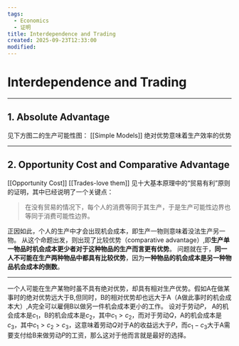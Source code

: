 ```yaml
---
tags:
  - Economics
  - 证明
title: Interdependence and Trading
created: 2025-09-23T12:33:00
modified:
---
```

# Interdependence and Trading

---
## 1. Absolute Advantage
见下方图二的生产可能性图：
[[Simple Models]]
绝对优势意味着生产效率的优势

---
## 2. Opportunity Cost and Comparative Advantage
[[Opportunity Cost]]
[[Trades-love them]]
见十大基本原理中的“贸易有利”原则的证明，其中已经说明了一个关键点：
>在没有贸易的情况下，每个人的消费等同于其生产，于是生产可能性边界也等同于消费可能性边界。

正因如此，个人的生产中才会出现机会成本，即生产一物则意味着没法生产另一物。
从这个命题出发，则出现了比较优势（comparative advantage）,即**生产单一物品时机会成本更少者对于这种物品的生产而言更有优势**。
问题就在于，**同一人不可能在生产两种物品中都具有比较优势**，因为**一种物品的机会成本是另一种物品机会成本的倒数**。

---

一个人可能在生产某物时虽不具有绝对优势，却具有相对生产优势。假如A在做某事时的绝对优势远大于B,但同时，B的相对优势却也远大于A（A做此事时的机会成本大）,A完全可以雇佣B以做另一件机会成本更小的工作。
设对于劳动$P$， A的机会成本是$c_{1}$，B的机会成本是$c_{2}$，其中$c_{1}>c_{2}$，而对于劳动$Q$，A的机会成本是$c_{3}$，其中$c_{1}>c_{2}>c_{3}$，这意味着劳动$Q$对于A的收益远大于$P$，而$c_{1}-c_{3}$大于A需要支付给B来做劳动$P$的工资，那么这对于他而言就是最好的选择。